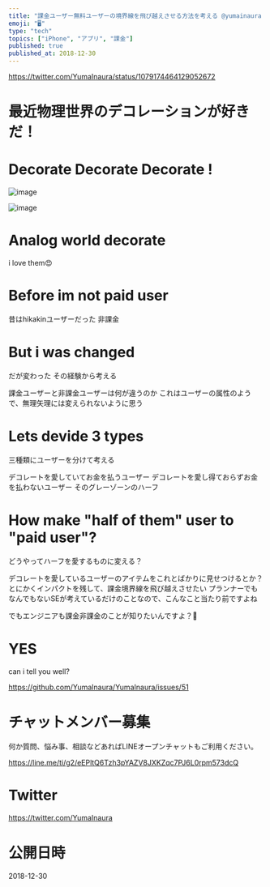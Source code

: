 ```yaml
---
title: "課金ユーザー無料ユーザーの境界線を飛び越えさせる方法を考える @yumainaura #iPhone #App "
emoji: "🖥"
type: "tech"
topics: ["iPhone", "アプリ", "課金"]
published: true
published_at: 2018-12-30
---
```


https://twitter.com/YumaInaura/status/1079174464129052672

# 最近物理世界のデコレーションが好きだ！

# Decorate Decorate Decorate !

![image](https://user-images.githubusercontent.com/13635059/50543269-99c2b900-0c16-11e9-9b2e-cdc79d5b880b.png)

![image](https://user-images.githubusercontent.com/13635059/50543271-a47d4e00-0c16-11e9-99db-5c1e0e61137c.png)

# Analog world decorate

i love them😍

# Before im not paid user

昔はhikakinユーザーだった
非課金

# But i was changed

だが変わった
その経験から考える

課金ユーザーと非課金ユーザーは何が違うのか
これはユーザーの属性のようで、無理矢理には変えられないように思う

# Lets devide 3 types

三種類にユーザーを分けて考える

デコレートを愛していてお金を払うユーザー
デコレートを愛し得ておらずお金を払わないユーザー
そのグレーゾーンのハーフ

# How make "half of them" user to "paid user"?

どうやってハーフを愛するものに変える？

デコレートを愛しているユーザーのアイテムをこれとばかりに見せつけるとか？
とにかくインパクトを残して、課金境界線を飛び越えさせたい
プランナーでもなんでもないSEが考えているだけのことなので、こんなこと当たり前ですよね

でもエンジニアも課金非課金のことが知りたいんですよ？🎉

# YES

can i tell you well?


https://github.com/YumaInaura/YumaInaura/issues/51








<!-- Update From Qiita API -->

# チャットメンバー募集


何か質問、悩み事、相談などあればLINEオープンチャットもご利用ください。

https://line.me/ti/g2/eEPltQ6Tzh3pYAZV8JXKZqc7PJ6L0rpm573dcQ





# Twitter


https://twitter.com/YumaInaura


<!-- Update From Qiita API -->



# 公開日時

2018-12-30
